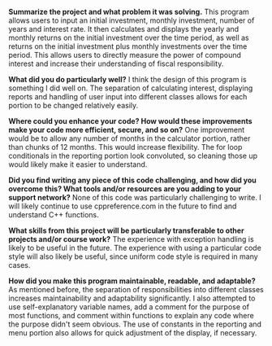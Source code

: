 **Summarize the project and what problem it was solving.**
This program allows users to input an initial investment, monthly investment, number of years and interest rate. It then calculates and displays the yearly and monthly returns on the initial investment over the time period, as well as returns on the initial investment plus monthly investments over the time period. This allows users to directly measure the power of compound interest and increase their understanding of fiscal responsibility.

**What did you do particularly well?**
I think the design of this program is something I did well on. The separation of calculating interest, displaying reports and handling of user input into different classes allows for each portion to be changed relatively easily.

**Where could you enhance your code? How would these improvements make your code more efficient, secure, and so on?**
One improvement would be to allow any number of months in the calculator portion, rather than chunks of 12 months. This would increase flexibility. The for loop conditionals in the reporting portion look convoluted, so cleaning those up would likely make it easier to understand.

**Did you find writing any piece of this code challenging, and how did you overcome this? What tools and/or resources are you adding to your support network?**
None of this code was particularly challenging to write. I will likely continue to use cppreference.com in the future to find and understand C++ functions.

**What skills from this project will be particularly transferable to other projects and/or course work?**
The experience with exception handling is likely to be useful in the future. The experience with using a particular code style will also likely be useful, since uniform code style is required in many cases.

**How did you make this program maintainable, readable, and adaptable?**
As mentioned before, the separation of responsibilities into different classes increases maintainability and adaptability significantly. I also attempted to use self-explanatory variable names, add a comment for the purpose of most functions, and comment within functions to explain any code where the purpose didn't seem obvious. The use of constants in the reporting and menu portion also allows for quick adjustment of the display, if necessary.
